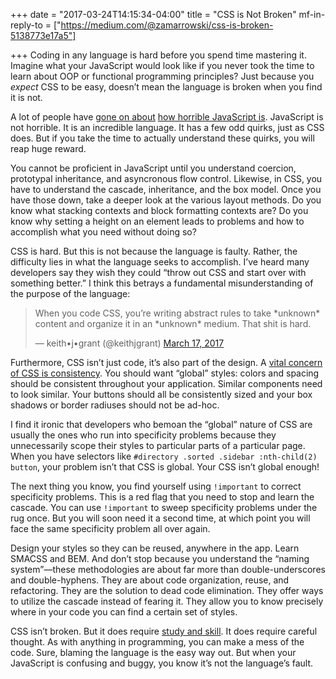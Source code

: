 +++
date = "2017-03-24T14:15:34-04:00"
title = "CSS is Not Broken"
mf-in-reply-to = ["https://medium.com/@zamarrowski/css-is-broken-5138773e17a5"]

+++
Coding in any language is hard before you spend time mastering it. Imagine what your JavaScript would look like if you never took the time to learn about OOP or functional programming principles? Just because you *expect* CSS to be easy, doesn’t mean the language is broken when you find it is not.

A lot of people have <a href="https://simpleprogrammer.com/2013/05/06/why-javascript-is-doomed/">gone on about</a> <a href="https://medium.com/smalltalk-talk/the-three-worst-programming-languages-b1ec25a232c1#e848">how horrible JavaScript is</a>. JavaScript is not horrible. It is an incredible language. It has a few odd quirks, just as CSS does. But if you take the time to actually understand these quirks, you will reap huge reward.

You cannot be proficient in JavaScript until you understand coercion, prototypal inheritance, and asyncronous flow control. Likewise, in CSS, you have to understand the cascade, inheritance, and the box model. Once you have those down, take a deeper look at the various layout methods. Do you know what stacking contexts and block formatting contexts are? Do you know why setting a height on an element leads to problems and how to accomplish what you need without doing so?

CSS is hard. But this is not because the language is faulty. Rather, the difficulty lies in what the language seeks to accomplish. I’ve heard many developers say they wish they could “throw out CSS and start over with something better.” I think this betrays a fundamental misunderstanding of the purpose of the language:

<blockquote class="twitter-tweet" data-conversation="none" data-lang="en"><p lang="en" dir="ltr">When you code CSS, you’re writing abstract rules to take *unknown* content and organize it in an *unknown* medium. That shit is hard.</p>&mdash; keith•j•grant (@keithjgrant) <a href="https://twitter.com/keithjgrant/status/842728744653676544">March 17, 2017</a></blockquote>
<script async src="//platform.twitter.com/widgets.js" charset="utf-8"></script>

Furthermore, CSS isn’t just code, it’s also part of the design. A <a href="https://snook.ca/archives/html_and_css/css-concerns">vital concern of CSS is consistency</a>. You should want “global” styles: colors and spacing should be consistent throughout your application. Similar components need to look similar. Your buttons should all be consistently sized and your box shadows or border radiuses should not be ad-hoc.

I find it ironic that developers who bemoan the “global” nature of CSS are usually the ones who run into specificity problems because they unnecessarily scope their styles to particular parts of a particular page. When you have selectors like `#directory .sorted .sidebar :nth-child(2) button`, your problem isn’t that CSS is global. Your CSS isn’t global enough!

The next thing you know, you find yourself using `!important` to correct specificity problems. This is a red flag that you need to stop and learn the cascade. You can use `!important` to sweep specificity problems under the rug once. But you will soon need it a second time, at which point you will face the same specificity problem all over again.

Design your styles so they can be reused, anywhere in the app. Learn SMACSS and BEM. And don’t stop because you understand the “naming system”&mdash;these methodologies are about far more than double-underscores and double-hyphens. They are about code organization, reuse, and refactoring. They are the solution to dead code elimination. They offer ways to utilize the cascade instead of fearing it. They allow you to know precisely where in your code you can find a certain set of styles.

CSS isn’t broken. But it does require <a href="https://www.manning.com/books/css-in-depth">study and skill</a>. It does require careful thought. As with anything in programming, you can make a mess of the code. Sure, blaming the language is the easy way out. But when your JavaScript is confusing and buggy, you know it’s not the language’s fault.
